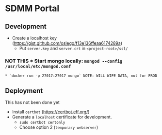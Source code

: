 # SDMM Portal



## Development

* Create a localhost key (https://gist.github.com/oslego/f13e136ffeaa6174289a)
    * Put `server.key` and `server.crt` in `<project-root>/ssl/`
### NOT THIS * Start mongo locally: `mongod --config /usr/local/etc/mongod.conf`
    * `docker run -p 27017:27017 mongo` NOTE: WILL WIPE DATA, not for PROD


## Deployment

This has not been done yet

* Install `certbot` (https://certbot.eff.org/)
* Generate a `localhost` certificate for development.
    * `sudo certbot certonly`
    * Choose option 2 (`temporary webserver`)
